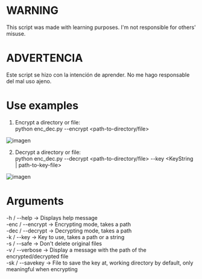 # WARNING
This script was made with learning purposes. I'm not responsible for others' misuse.
# ADVERTENCIA
Este script se hizo con la intención de aprender. No me hago responsable del mal uso ajeno.
# Use examples
1. Encrypt a directory or file:    
    python enc_dec.py --encrypt <path-to-directory/file>  
 
![imagen](https://user-images.githubusercontent.com/101645735/174485387-fea85650-c228-4836-bc21-b32daf4aefba.png)  
  
2. Decrypt a directory or file:    
python enc_dec.py --decrypt <path-to-directory/file> --key <KeyString | path-to-key-file>  
  
![imagen](https://user-images.githubusercontent.com/101645735/174485467-44d1341c-da57-4256-a692-67a3b037ff4b.png)  

# Arguments  

-h / --help -> Displays help message  
-enc / --encrypt -> Encrypting mode, takes a path  
-dec / --decrypt -> Decrypting mode, takes a path  
-k / --key -> Key to use, takes a path or a string  
-s / --safe -> Don't delete original files  
-v / --verbose -> Display a message with the path of the encrypted/decrypted file  
-sk / --savekey -> File to save the key at, working directory by default, only meaningful when encrypting

